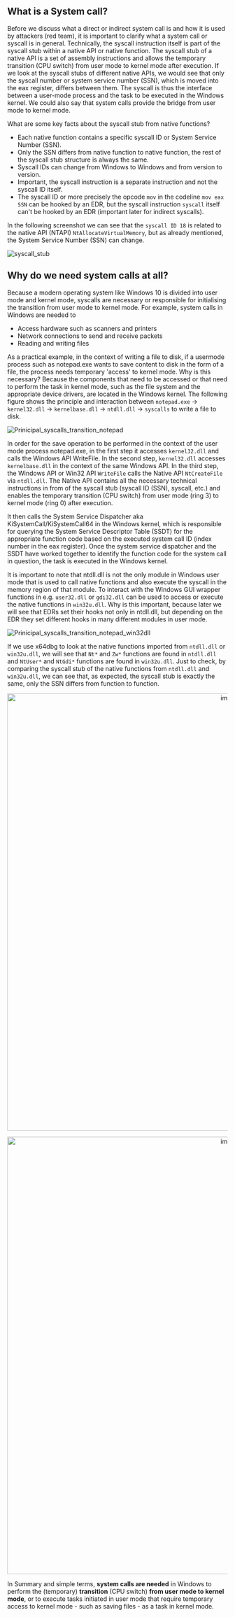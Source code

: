 ## What is a System call?
Before we discuss what a direct or indirect system call is and how it is used by attackers (red team), it is important to clarify what a system call or syscall is in general. Technically, the syscall instruction itself is part of the syscall stub within a native API or native function. The syscall stub of a native API is a set of assembly instructions and allows the temporary transition (CPU switch) from user mode to kernel mode after execution. If we look at the syscall stubs of different native APIs, we would see that only the syscall number or system service number (SSN), which is moved into the eax register, differs between them. The syscall is thus the interface between a user-mode process and the task to be executed in the Windows kernel. We could also say that system calls provide the bridge from user mode to kernel mode. 

What are some key facts about the syscall stub from native functions?

- Each native function contains a specific syscall ID or System Service Number (SSN).
- Only the SSN differs from native function to native function, the rest of the syscall stub structure is always the same.  
- Syscall IDs can change from Windows to Windows and from version to version.
- Important, the syscall instruction is a separate instruction and not the syscall ID itself.
- The syscall ID or more precisely the opcode ``mov`` in the codeline ``mov eax SSN`` can be hooked by an EDR, but the syscall instruction ``syscall`` itself can't be hooked by an EDR (important later for indirect syscalls).

In the following screenshot we can see that the ``syscall ID 18`` is related to the native API (NTAPI) ``NtAllocateVirtualMemory``, but as already mentioned, the System Service Number (SSN) can change. 

![syscall_stub](https://github.com/VirtualAlllocEx/DEFCON-31-Workshop-Syscalls/assets/50073731/982234b9-2b33-4b6f-aa34-9689067175d0)

## Why do we need system calls at all?
Because a modern operating system like Windows 10 is divided into user mode and kernel mode, syscalls are necessary or responsible for initialising the transition from user mode to kernel mode. For example, system calls in Windows are needed to
- Access hardware such as scanners and printers 
- Network connections to send and receive packets
- Reading and writing files

As a practical example, in the context of writing a file to disk, if a usermode process such as notepad.exe wants to save content to disk in the form of a file, the process needs temporary 'access' to kernel mode. Why is this necessary? Because the components that need to be accessed or that need to perform the task in kernel mode, such as the file system and the appropriate device drivers, are located in the Windows kernel. The following figure shows the principle and interaction between ``notepad.exe`` -> ``kernel32.dll`` -> ``kernelbase.dll`` -> ``ntdll.dll`` -> ``syscalls`` to write a file to disk.

![Prinicipal_syscalls_transition_notepad](https://github.com/VirtualAlllocEx/DEFCON-31-Workshop-Syscalls/assets/50073731/78da40aa-1ac5-4b59-b1ab-951ea9bbd481)

In order for the save operation to be performed in the context of the user mode process notepad.exe, in the first step it accesses ``kernel32.dll`` and calls the Windows API WriteFile. In the second step, ``kernel32.dll`` accesses ``kernelbase.dll`` in the context of the same Windows API. In the third step, the Windows API or Win32 API ``WriteFile`` calls the Native API ``NtCreateFile`` via ``ntdll.dll``. The Native API contains all the necessary technical instructions in from of the syscall stub (syscall ID (SSN), syscall, etc.) and enables the temporary transition (CPU switch) from user mode (ring 3) to kernel mode (ring 0) after execution.

It then calls the System Service Dispatcher aka KiSystemCall/KiSystemCall64 in the Windows kernel, which is responsible for querying the System Service Descriptor Table (SSDT) for the appropriate function code based on the executed system call ID (index number in the eax register). Once the system service dispatcher and the SSDT have worked together to identify the function code for the system call in question, the task is executed in the Windows kernel. 

It is important to note that ntdll.dll is not the only module in Windows user mode that is used to call native functions and also execute the syscall in the memory region of that module. To interact with the Windows GUI wrapper functions in e.g. ``user32.dll`` or ``gdi32.dll`` can be used to access or execute the native functions in ``win32u.dll``. Why is this important, because later we will see that EDRs set their hooks not only in ntdll.dll, but depending on the EDR they set different hooks in many different modules in user mode. 

![Prinicipal_syscalls_transition_notepad_win32dll](https://github.com/VirtualAlllocEx/DEFCON-31-Syscalls-Workshop/assets/50073731/36d74bc2-604b-4908-bf53-b1964b33ede6)

If we use x64dbg to look at the native functions imported from ``ntdll.dll`` or ``win32u.dll``, we will see that ``Nt*`` and ``Zw*`` functions are found in ``ntdll.dll`` and ``NtUser*`` and ``NtGdi*`` functions are found in ``win32u.dll``. Just to check, by comparing the syscall stub of the native functions from ``ntdll.dll`` and ``win32u.dll``, we can see that, as expected, the syscall stub is exactly the same, only the SSN differs from function to function. 

<p align="center">
<img width="1000" alt="image" src="https://github.com/VirtualAlllocEx/DEFCON-31-Syscalls-Workshop/assets/50073731/ba48a2d7-4073-400a-bcdc-76932e23c931">
</p>
<p align="center">
<img width="1000" alt="image" src="https://github.com/VirtualAlllocEx/DEFCON-31-Syscalls-Workshop/assets/50073731/2a39fc31-63ef-45d9-8891-2ca8b1dc5c24">
</p>


In Summary and simple terms, **system calls are needed** in Windows to perform the (temporary) **transition** (CPU switch) **from user mode to kernel mode**, or to execute tasks initiated in user mode that require temporary access to kernel mode - such as saving files - as a task in kernel mode.
